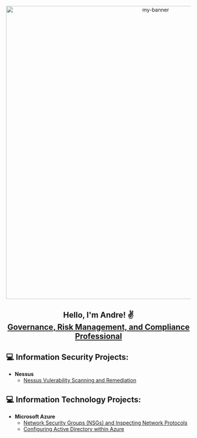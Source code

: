 

<p align="center">
<img width="800" src="https://www.cohnreznick.com/-/media/images/events-insights/adv_fs-cyber-risks_web-banner_1024x250.jpg" alt="my-banner">
</p>

<h2 align="center">Hello, I'm Andre! ✌<br/> <a href="https://www.linkedin.com/in/andrewortham/">Governance, Risk Management, and Compliance Professional</a></h2>


## 💻 Information Security Projects:

- <b>Nessus</b>
  - [Nessus Vulerability Scanning and Remediation](https://github.com/awortham1/nessus)


## 💻 Information Technology Projects:

- <b>Microsoft Azure</b>
  - [Network Security Groups (NSGs) and Inspecting Network Protocols](https://github.com/awortham1/azure-nsg)
  - [Configuring Active Directory within Azure](https://github.com/awortham1/azure-activedirectory)




<!--
### Hi there 👋


**awortham1/awortham1** is a ✨ _special_ ✨ repository because its `README.md` (this file) appears on your GitHub profile.

Here are some ideas to get you started:

- 🔭 I’m currently working on ...
- 🌱 I’m currently learning ...
- 👯 I’m looking to collaborate on ...
- 🤔 I’m looking for help with ...
- 💬 Ask me about ...
- 📫 How to reach me: ...
- 😄 Pronouns: ...
- ⚡ Fun fact: ...
-->
